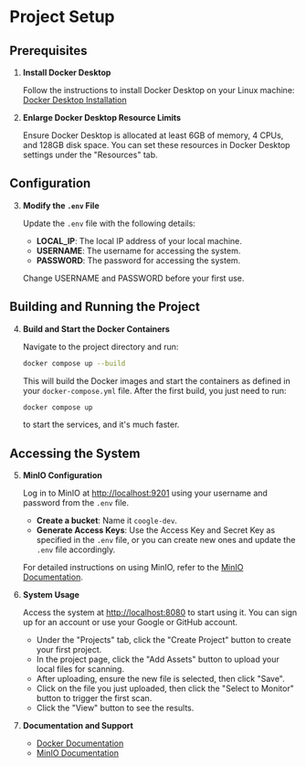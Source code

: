 # Project Setup

## Prerequisites

1. **Install Docker Desktop**

   Follow the instructions to install Docker Desktop on your Linux machine: [Docker Desktop Installation](https://docs.docker.com/desktop/install/linux-install/)

2. **Enlarge Docker Desktop Resource Limits**

   Ensure Docker Desktop is allocated at least 6GB of memory, 4 CPUs, and 128GB disk space. You can set these resources in Docker Desktop settings under the "Resources" tab.

## Configuration

3. **Modify the `.env` File**

   Update the `.env` file with the following details:

   - **LOCAL_IP**: The local IP address of your local machine.
   - **USERNAME**: The username for accessing the system.
   - **PASSWORD**: The password for accessing the system.

   Change USERNAME and PASSWORD before your first use.

## Building and Running the Project

4. **Build and Start the Docker Containers**

   Navigate to the project directory and run:

   ```sh
   docker compose up --build
   ```

   This will build the Docker images and start the containers as defined in your `docker-compose.yml` file. After the first build, you just need to run:

   ```sh
   docker compose up
   ```

   to start the services, and it's much faster.

## Accessing the System

5. **MinIO Configuration**

   Log in to MinIO at [http://localhost:9201](http://localhost:9201) using your username and password from the `.env` file.

   - **Create a bucket**: Name it `coogle-dev`.
   - **Generate Access Keys**: Use the Access Key and Secret Key as specified in the `.env` file, or you can create new ones and update the `.env` file accordingly.

   For detailed instructions on using MinIO, refer to the [MinIO Documentation](https://docs.min.io/).

6. **System Usage**

   Access the system at [http://localhost:8080](http://localhost:8080) to start using it. 
   You can sign up for an account or use your Google or GitHub account.
   
   - Under the "Projects" tab, click the "Create Project" button to create your first project.
   - In the project page, click the "Add Assets" button to upload your local files for scanning.
   - After uploading, ensure the new file is selected, then click "Save".
   - Click on the file you just uploaded, then click the "Select to Monitor" button to trigger the first scan.
   - Click the "View" button to see the results.

7. **Documentation and Support**

    - [Docker Documentation](https://docs.docker.com/)
    - [MinIO Documentation](https://docs.min.io/)
